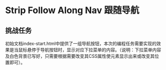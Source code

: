 # Strip Follow Along Nav 跟随导航

## 挑战任务
初始文档index-start.html中提供了一组导航按钮，本次的编程任务需要实现的效果是当鼠标悬停于导航按钮时，显示对应下拉菜单的内容。（说明：下拉菜单内容及白色背景已写好，只需要根据需要改变其CSS属性使元素显示出来或改变其位置即可）。